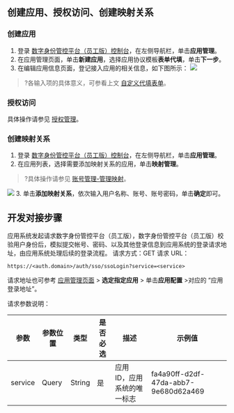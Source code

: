 
## 创建应用、授权访问、创建映射关系
### 创建应用
1. 登录 [数字身份管控平台（员工版）控制台](https://console.cloud.tencent.com/eiam)，在左侧导航栏，单击**应用管理**。
2. 在应用管理页面，单击**新建应用**，选择应用协议模板**表单代填**，单击**下一步**。
3. 在编辑应用信息页面，登记接入应用的相关信息，如下图所示：
![](https://main.qcloudimg.com/raw/1ef8d6c404627b7e4788bbc24faa7555.png)
>?各输入项的具体意义，可参看上文 [自定义代填表单](https://cloud.tencent.com/document/product/1442/55122#DIY)。

### 授权访问
具体操作请参见 [授权管理](https://cloud.tencent.com/document/product/1442/55069)。

### 创建映射关系
1. 登录 [数字身份管控平台（员工版）控制台](https://console.cloud.tencent.com/eiam)，在左侧导航栏，单击**应用管理**。
2. 在应用列表，选择需要添加映射关系的应用，单击**映射管理**。
>?具体操作请参见 [账号管理-管理映射](https://cloud.tencent.com/document/product/1442/67332#.E7.AE.A1.E7.90.86.E6.98.A0.E5.B0.84)。
>
![](https://main.qcloudimg.com/raw/7689ebfe912272835336f92d8e68207c.png)
3. 单击**添加映射关系**，依次输入用户名称、账号、账号密码，单击**确定**即可。
 
## 开发对接步骤
应用系统发起请求数字身份管控平台（员工版），数字身份管控平台（员工版）校验用户身份后，模拟提交帐号、密码、以及其他登录信息到应用系统的登录请求地址，由应用系统处理后续的登录流程。
请求方式：GET
请求 URL：
```
https://<auth.domain>/auth/sso/ssoLogin?service=<service>
```
请求地址也可参考 [应用管理页面](https://console.cloud.tencent.com/eiam) > **选定指定应用** > 单击**应用配置** >对应的 “应用登录地址”。
 
请求参数说明：

| 参数    | 参数位置 | 类型   | 是否必选 | 描述                         | 示例值                               |
| ------- | -------- | ------ | -------- | ---------------------------- | ------------------------------------ |
| service | Query    | String | 是       | 应用 ID，应用系统的唯一标志 | fa4a90ff-d2df-47da-abb7-9e680d62a469 |

